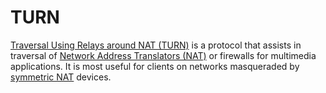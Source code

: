# TURN

[Traversal Using Relays around NAT (TURN)](https://en.wikipedia.org/wiki/Traversal_Using_Relays_around_NAT) is a protocol that assists in traversal of [Network Address Translators (NAT)](https://en.wikipedia.org/wiki/Network_address_translation) or firewalls for multimedia applications. It is most useful for clients on networks masqueraded by [symmetric NAT](https://en.wikipedia.org/wiki/Network_address_translation#Symmetric_NAT) devices.

